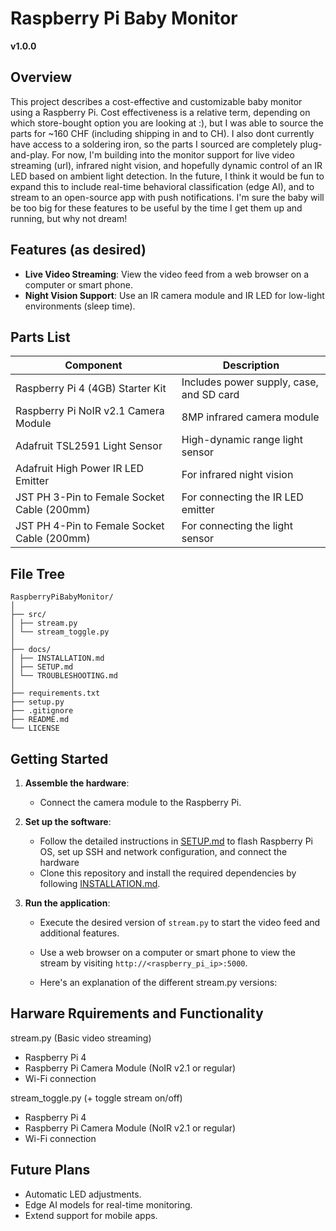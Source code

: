 # Raspberry Pi Baby Monitor
**v1.0.0**

## Overview
This project describes a cost-effective and customizable baby monitor using a Raspberry Pi. Cost effectiveness is a relative term, depending on which store-bought option you are looking at :), but I was able to source the parts for ~160 CHF (including shipping in and to CH). I also dont currently have access to a soldering iron, so the parts I sourced are completely plug-and-play. For now, I'm building into the monitor support for live video streaming (url), infrared night vision, and hopefully dynamic control of an IR LED based on ambient light detection. In the future, I think it would be fun to expand this to include real-time behavioral classification (edge AI), and to stream to an open-source app with push notifications. I'm sure the baby will be too big for these features to be useful by the time I get them up and running, but why not dream!

## Features (as desired)
- **Live Video Streaming**: View the video feed from a web browser on a computer or smart phone.
- **Night Vision Support**: Use an IR camera module and IR LED for low-light environments (sleep time).
<!-- - **Dynamic Lighting**: Turn on/off IR LED turns manually or connect it to a light sensor for automatic adjustments. -->

## Parts List
| Component                                      | Description
|----------------------------------------------- |-----------------------------------------------------------------------------------|
| Raspberry Pi 4 (4GB) Starter Kit               | Includes power supply, case, and SD card                 
| Raspberry Pi NoIR v2.1 Camera Module           | 8MP infrared camera module                              
| Adafruit TSL2591 Light Sensor                  | High-dynamic range light sensor                          
| Adafruit High Power IR LED Emitter             | For infrared night vision                                
| JST PH 3-Pin to Female Socket Cable (200mm)    | For connecting the IR LED emitter                        
| JST PH 4-Pin to Female Socket Cable (200mm)    | For connecting the light sensor                          

## File Tree
```
RaspberryPiBabyMonitor/
│
├── src/
│ ├── stream.py
│ └── stream_toggle.py
│
├── docs/
│ ├── INSTALLATION.md
│ ├── SETUP.md
│ └── TROUBLESHOOTING.md
│
├── requirements.txt
├── setup.py
├── .gitignore
├── README.md
└── LICENSE
```

## Getting Started
1. **Assemble the hardware**:
   - Connect the camera module to the Raspberry Pi.
   <!-- - Attach the IR LED and light sensor using the respective JST connectors. -->
   
2. **Set up the software**:
   - Follow the detailed instructions in [SETUP.md](docs/SETUP.md#step-1-flashing-the-sd-card-with-raspberry-pi-os) to flash Raspberry Pi OS, set up SSH and network configuration, and connect the hardware
   - Clone this repository and install the required dependencies by following [INSTALLATION.md](docs/INSTALLATION.md#step-4-setup-project-environment-on-raspberry-pi).

3. **Run the application**:
   - Execute the desired version of `stream.py` to start the video feed and additional features.
   - Use a web browser on a computer or smart phone to view the stream by visiting `http://<raspberry_pi_ip>:5000`.

   - Here's an explanation of the different stream.py versions:


## Harware Rquirements and Functionality
   stream.py (Basic video streaming)
   - Raspberry Pi 4
   - Raspberry Pi Camera Module (NoIR v2.1 or regular)
   - Wi-Fi connection

   stream_toggle.py (+ toggle stream on/off)
   - Raspberry Pi 4
   - Raspberry Pi Camera Module (NoIR v2.1 or regular)
   - Wi-Fi connection

   <!-- stream_LED.py (+ manual on/off LED control)
   - Raspberry Pi 4
   - Raspberry Pi Camera Module (NoIR v2.1 or regular)
   - Wi-Fi connection
   - Adafruit High Power IR LED Emitter -->


<!-- ## Usage
- Visit `http://<raspberry_pi_ip>:<port>` in a browser to view the live stream.
- The IR LED will automatically turn on when the light sensor detects low ambient light. -->

## Future Plans
- Automatic LED adjustments.
- Edge AI models for real-time monitoring.
- Extend support for mobile apps.



